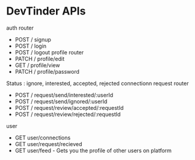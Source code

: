 # DevTinder APIs
auth router
- POST / signup
- POST / login
- POST / logout
profile router
- PATCH / profile/edit
- GET /  profile/view
- PATCH / profile/password

Status : ignore, interested, accepted, rejected
connectionn request router
- POST / request/send/interested/:userId
- POST / request/send/ignored/:userId
- POST / request/review/accepted/:requestId
- POST / request/review/rejected/:requestId 

user
- GET user/connections
- GET user/request/recieved
- GET user/feed - Gets you the profile of other users on platform
